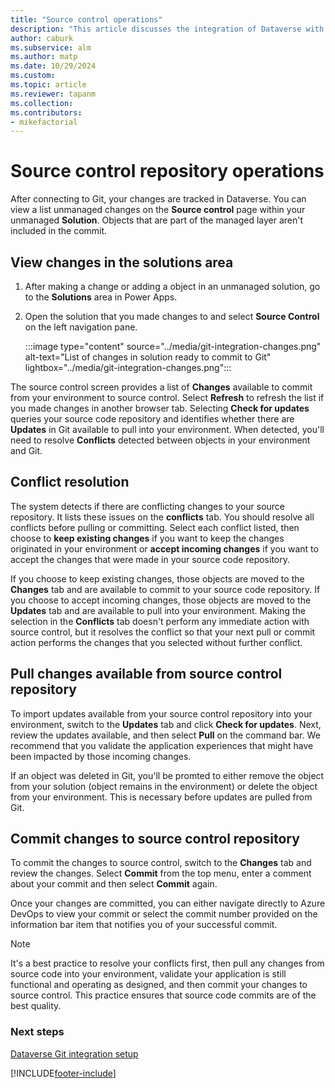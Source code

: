 ```yaml
---
title: "Source control operations"
description: "This article discusses the integration of Dataverse with Git, focusing on viewing changes, committing and pulling changes."
author: caburk
ms.subservice: alm
ms.author: matp
ms.date: 10/29/2024
ms.custom: 
ms.topic: article
ms.reviewer: tapanm
ms.collection: 
ms.contributors:
- mikefactorial
---
```

# Source control repository operations

After connecting to Git, your changes are tracked in Dataverse. You can view a list unmanaged changes on the **Source control** page within your unmanaged **Solution**. Objects that are part of the managed layer aren't included in the commit.

## View changes in the solutions area

1. After making a change or adding a object in an unmanaged solution, go to the **Solutions** area in Power Apps.
1. Open the solution that you made changes to and select **Source Control** on the left navigation pane.

   :::image type="content" source="../media/git-integration-changes.png" alt-text="List of changes in solution ready to commit to Git" lightbox="../media/git-integration-changes.png":::

The source control screen provides a list of **Changes** available to commit from your environment to source control. Select **Refresh** to refresh the list if you made changes in another browser tab. Selecting **Check for updates** queries your source code repository and identifies whether there are **Updates** in Git available to pull into your environment. When detected, you'll need to resolve **Conflicts** detected between objects in your environment and Git.

## Conflict resolution

The system detects if there are conflicting changes to your source repository. It lists these issues on the **conflicts** tab. You should resolve all conflicts before pulling or committing. Select each conflict listed, then choose to **keep existing changes** if you want to keep the changes originated in your environment or **accept incoming changes** if you want to accept the changes that were made in your source code repository. 

If you choose to keep existing changes, those objects are moved to the **Changes** tab and are available to commit to your source code repository. If you choose to accept incoming changes, those objects are moved to the **Updates** tab and are available to pull into your environment. Making the selection in the **Conflicts** tab doesn't perform any immediate action with source control, but it resolves the conflict so that your next pull or commit action performs the changes that you selected without further conflict.

## Pull changes available from source control repository

To import updates available from your source control repository into your environment, switch to the **Updates** tab and click **Check for updates**. Next, review the updates available, and then select **Pull** on the command bar. We recommend that you validate the application experiences that might have been impacted by those incoming changes.

If an object was deleted in Git, you'll be promted to either remove the object from your solution (object remains in the environment) or delete the object from your environment. This is necessary before updates are pulled from Git. 

## Commit changes to source control repository

To commit the changes to source control, switch to the **Changes** tab and review the changes. Select **Commit** from the top menu, enter a comment about your commit and then select **Commit** again.

Once your changes are committed, you can either navigate directly to Azure DevOps to view your commit or select the commit number provided on the information bar item that notifies you of your successful commit.

> [!NOTE]
> It's a best practice to resolve your conflicts first, then pull any changes from source code into your environment, validate your application is still functional and operating as designed, and then commit your changes to source control. This practice ensures that source code commits are of the best quality.

### Next steps

[Dataverse Git integration setup](/power-platform/alm/git-integration/connecting-to-git)  


[!INCLUDE[footer-include](../../includes/footer-banner.md)]
